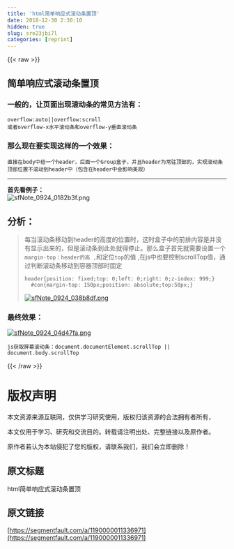 ```yaml
---
title: 'html简单响应式滚动条置顶' 
date: 2018-12-30 2:30:10
hidden: true
slug: sre23jbi7l
categories: [reprint]
---
```


{{< raw >}}

                    
<h2 id="articleHeader0">简单响应式滚动条置顶</h2>
<h3 id="articleHeader1">一般的，让页面出现滚动条的常见方法有：</h3>
<div class="widget-codetool" style="display:none;">
      <div class="widget-codetool--inner">
      <span class="selectCode code-tool" data-toggle="tooltip" data-placement="top" title="" data-original-title="全选"></span>
      <span type="button" class="copyCode code-tool" data-toggle="tooltip" data-placement="top" data-clipboard-text="overflow:auto||overflow:scroll
或者overflow-x水平滚动条和overflow-y垂直滚动条
" title="" data-original-title="复制"></span>
      <span type="button" class="saveToNote code-tool" data-toggle="tooltip" data-placement="top" title="" data-original-title="放进笔记"></span>
      </div>
      </div><pre class="hljs arduino"><code><span class="hljs-built_in">overflow</span>:<span class="hljs-keyword">auto</span>||<span class="hljs-built_in">overflow</span>:scroll
或者<span class="hljs-built_in">overflow</span>-x水平滚动条和<span class="hljs-built_in">overflow</span>-y垂直滚动条
</code></pre>
<h3 id="articleHeader2">那么现在要实现这样的一个效果：</h3>
<div class="widget-codetool" style="display:none;">
      <div class="widget-codetool--inner">
      <span class="selectCode code-tool" data-toggle="tooltip" data-placement="top" title="" data-original-title="全选"></span>
      <span type="button" class="copyCode code-tool" data-toggle="tooltip" data-placement="top" data-clipboard-text="直接在body中给一个header，后面一个Group盒子，并且header为常驻顶部的，实现滚动条顶部位置不滚动到header中（包含在header中会影响美观） " title="" data-original-title="复制"></span>
      <span type="button" class="saveToNote code-tool" data-toggle="tooltip" data-placement="top" title="" data-original-title="放进笔记"></span>
      </div>
      </div><pre class="hljs lasso"><code style="word-break: break-word; white-space: initial;">直接在body中给一个<span class="hljs-keyword">header</span>，后面一个<span class="hljs-keyword">Group</span>盒子，并且<span class="hljs-keyword">header</span>为常驻顶部的，实现滚动条顶部位置不滚动到<span class="hljs-keyword">header</span>中（包含在<span class="hljs-keyword">header</span>中会影响美观） </code></pre>
<hr>
<p><strong>首先看例子：</strong>  <br><span class="img-wrap"><img data-src="/img/remote/1460000011336976" src="https://static.alili.tech/img/remote/1460000011336976" alt="sfNote_0924_0182b3f.png" title="sfNote_0924_0182b3f.png" style="cursor: pointer; display: inline;"></span></p>
<h2 id="articleHeader3"><strong>分析：</strong></h2>
<blockquote>
<p>每当滚动条移动到header的高度的位置时，这时盒子中的前排内容是并没有显示出来的，但是滚动条到此处就得停止。那么盒子首先就需要设置一个<code>margin-top：header的高 ,</code>和定位<code>top</code>的值  ,在js中也要控制scrollTop值，通过判断滚动条移动到容器顶部时固定</p>
<div class="widget-codetool" style="display:none;">
      <div class="widget-codetool--inner">
      <span class="selectCode code-tool" data-toggle="tooltip" data-placement="top" title="" data-original-title="全选"></span>
      <span type="button" class="copyCode code-tool" data-toggle="tooltip" data-placement="top" data-clipboard-text="header{position: fixed;top: 0;left: 0;right: 0;z-index: 999;}  
  #con{margin-top: 150px;position: absolute;top:50px;}" title="" data-original-title="复制"></span>
      <span type="button" class="saveToNote code-tool" data-toggle="tooltip" data-placement="top" title="" data-original-title="放进笔记"></span>
      </div>
      </div><pre class="hljs css"><code><span class="hljs-selector-tag">header</span>{<span class="hljs-attribute">position</span>: fixed;<span class="hljs-attribute">top</span>: <span class="hljs-number">0</span>;<span class="hljs-attribute">left</span>: <span class="hljs-number">0</span>;<span class="hljs-attribute">right</span>: <span class="hljs-number">0</span>;<span class="hljs-attribute">z-index</span>: <span class="hljs-number">999</span>;}  
  <span class="hljs-selector-id">#con</span>{<span class="hljs-attribute">margin-top</span>: <span class="hljs-number">150px</span>;<span class="hljs-attribute">position</span>: absolute;<span class="hljs-attribute">top</span>:<span class="hljs-number">50px</span>;}</code></pre>
<p><a href="https://miao.su/image/MBeFb" rel="nofollow noreferrer" target="_blank"><span class="img-wrap"><img data-src="/img/remote/1460000011336977" src="https://static.alili.tech/img/remote/1460000011336977" alt="sfNote_0924_038b8df.png" title="sfNote_0924_038b8df.png" style="cursor: pointer; display: inline;"></span></a></p>
</blockquote>
<h3 id="articleHeader4">最终效果：</h3>
<p><a href="https://miao.su/image/MB3mR" rel="nofollow noreferrer" target="_blank"><span class="img-wrap"><img data-src="/img/remote/1460000011336978" src="https://static.alili.tech/img/remote/1460000011336978" alt="sfNote_0924_04d47fa.png" title="sfNote_0924_04d47fa.png" style="cursor: pointer; display: inline;"></span></a></p>
<div class="widget-codetool" style="display:none;">
      <div class="widget-codetool--inner">
      <span class="selectCode code-tool" data-toggle="tooltip" data-placement="top" title="" data-original-title="全选"></span>
      <span type="button" class="copyCode code-tool" data-toggle="tooltip" data-placement="top" data-clipboard-text="js获取屏幕滚动条：document.documentElement.scrollTop || document.body.scrollTop
" title="" data-original-title="复制"></span>
      <span type="button" class="saveToNote code-tool" data-toggle="tooltip" data-placement="top" title="" data-original-title="放进笔记"></span>
      </div>
      </div><pre class="hljs coffeescript"><code>js获取屏幕滚动条：<span class="hljs-built_in">document</span>.documentElement.scrollTop || <span class="hljs-built_in">document</span>.body.scrollTop
</code></pre>

                
{{< /raw >}}

# 版权声明
本文资源来源互联网，仅供学习研究使用，版权归该资源的合法拥有者所有，

本文仅用于学习、研究和交流目的。转载请注明出处、完整链接以及原作者。

原作者若认为本站侵犯了您的版权，请联系我们，我们会立即删除！

## 原文标题
html简单响应式滚动条置顶

## 原文链接
[https://segmentfault.com/a/1190000011336971](https://segmentfault.com/a/1190000011336971)

